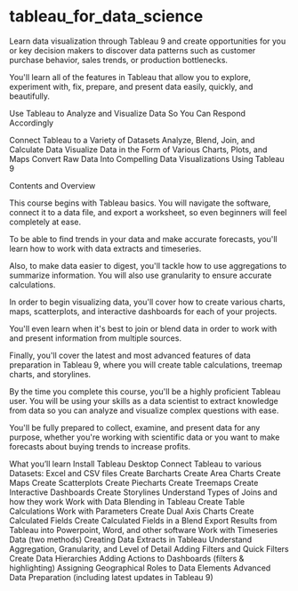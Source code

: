 # tableau_for_data_science

Learn data visualization through Tableau 9 and create opportunities for you or key decision makers to discover data patterns such as customer purchase behavior, sales trends, or production bottlenecks.

You'll learn all of the features in Tableau that allow you to explore, experiment with, fix, prepare, and present data easily, quickly, and beautifully.

Use Tableau to Analyze and Visualize Data So You Can Respond Accordingly

Connect Tableau to a Variety of Datasets
Analyze, Blend, Join, and Calculate Data
Visualize Data in the Form of Various Charts, Plots, and Maps
Convert Raw Data Into Compelling Data Visualizations Using Tableau 9

Contents and Overview

This course begins with Tableau basics. You will navigate the software, connect it to a data file, and export a worksheet, so even beginners will feel completely at ease.

To be able to find trends in your data and make accurate forecasts, you'll learn how to work with data extracts and timeseries.

Also, to make data easier to digest, you'll tackle how to use aggregations to summarize information. You will also use granularity to ensure accurate calculations.

In order to begin visualizing data, you'll cover how to create various charts, maps, scatterplots, and interactive dashboards for each of your projects.

You'll even learn when it's best to join or blend data in order to work with and present information from multiple sources.

Finally, you'll cover the latest and most advanced features of data preparation in Tableau 9, where you will create table calculations, treemap charts, and storylines.

By the time you complete this course, you'll be a highly proficient Tableau user. You will be using your skills as a data scientist to extract knowledge from data so you can analyze and visualize complex questions with ease.

You'll be fully prepared to collect, examine, and present data for any purpose, whether you're working with scientific data or you want to make forecasts about buying trends to increase profits.

What you’ll learn
Install Tableau Desktop
Connect Tableau to various Datasets: Excel and CSV files
Create Barcharts
Create Area Charts
Create Maps
Create Scatterplots
Create Piecharts
Create Treemaps
Create Interactive Dashboards
Create Storylines
Understand Types of Joins and how they work
Work with Data Blending in Tableau
Create Table Calculations
Work with Parameters
Create Dual Axis Charts
Create Calculated Fields
Create Calculated Fields in a Blend
Export Results from Tableau into Powerpoint, Word, and other software
Work with Timeseries Data (two methods)
Creating Data Extracts in Tableau
Understand Aggregation, Granularity, and Level of Detail
Adding Filters and Quick Filters
Create Data Hierarchies
Adding Actions to Dashboards (filters & highlighting)
Assigning Geographical Roles to Data Elements
Advanced Data Preparation (including latest updates in Tableau 9)

